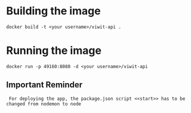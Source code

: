 # Building the image
```docker build -t <your username>/viwit-api .```
# Running the image
``` docker run -p 49160:8080 -d <your username>/viwit-api ```

## Important Reminder 
``` For deploying the app, the package.json script <<start>> has to be changed from nodemon to node```